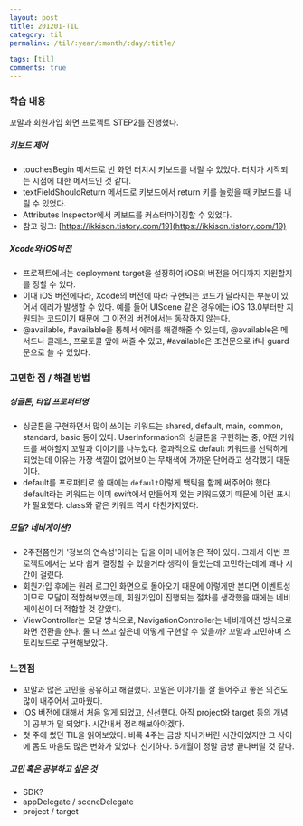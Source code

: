```yaml
---
layout: post
title: 201201-TIL
category: til
permalink: /til/:year/:month/:day/:title/

tags: [til]
comments: true
---
```


### 학습 내용
 꼬말과 회원가입 화면 프로젝트 STEP2를 진행했다.

##### 키보드 제어
 - touchesBegin 메서드로 빈 화면 터치시 키보드를 내릴 수 있었다. 터치가 시작되는 시점에 대한 메서드인 것 같다.
 - textFieldShouldReturn 메서드로 키보드에서 return 키를 눌렀을 때 키보드를 내릴 수 있었다.
 - Attributes Inspector에서 키보드를 커스터마이징할 수 있었다.
 - 참고 링크: [https://ikkison.tistory.com/19](https://ikkison.tistory.com/19)

##### Xcode와 iOS버전
- 프로젝트에서는 deployment target을 설정하여 iOS의 버전을 어디까지 지원할지를 정할 수 있다.
- 이때 iOS 버전에따라, Xcode의 버전에 따라 구현되는 코드가 달라지는 부분이 있어서 에러가 발생할 수 있다. 예를 들어 UIScene 같은 경우에는 iOS 13.0부터만 지원되는 코드이기 때문에 그 이전의 버전에서는 동작하지 않는다.
- @available, #available을 통해서 에러를 해결해줄 수 있는데, @available은 메서드나 클래스, 프로토콜  앞에 써줄 수 있고, #available은 조건문으로 if나 guard문으로 쓸 수 있었다.


### 고민한 점 / 해결 방법   
##### 싱글톤, 타입 프로퍼티명
 - 싱글톤을 구현하면서 많이 쓰이는 키워드는 shared, default, main, common, standard, basic 등이 있다. UserInformation의 싱글톤을 구현하는 중, 어떤 키워드를 써야할지 꼬말과 이야기를 나누었다. 결과적으로 default 키워드를 선택하게 되었는데 이유는 가장 색깔이 없어보이는 무채색에 가까운 단어라고 생각했기 때문이다.
- default를 프로퍼티로 쓸 때에는 `default`이렇게 백틱을 함께 써주어야 했다. default라는 키워드는 이미 swift에서 만들어져 있는 키워드였기 때문에 이런 표시가 필요했다. class와 같은 키워드 역시 마찬가지였다.

##### 모달? 네비게이션?
- 2주전쯤인가 '정보의 연속성'이라는 답을 이미 내어놓은 적이 있다. 그래서 이번 프로젝트에서는 보다 쉽게 결정할 수 있을거라 생각이 들었는데 고민하는데에 꽤나 시간이 걸렸다.
- 회원가입 후에는 원래 로그인 화면으로 돌아오기 때문에 이렇게만 본다면 이벤트성이므로 모달이 적합해보였는데, 회원가입이 진행되는 절차를 생각했을 때에는 네비게이션이 더 적합할 것 같았다.
- ViewController는 모달 방식으로, NavigationController는 네비게이션 방식으로 화면 전환을 한다. 둘 다 쓰고 싶은데 어떻게 구현할 수 있을까? 꼬말과 고민하며 스토리보드로 구현해보았다.


### 느낀점
  - 꼬말과 많은 고민을 공유하고 해결했다. 꼬말은 이야기를 잘 들어주고 좋은 의견도 많이 내주어서 고마웠다.
  - iOS 버전에 대해서 처음 알게 되었고, 신선했다. 아직 project와 target 등의 개념이 공부가 덜 되었다. 시간내서 정리해보아야겠다.
  - 첫 주에 썼던 TIL을 읽어보았다. 비록 4주는 금방 지나가버린 시간이었지만 그 사이에 몸도 마음도 많은 변화가 있었다. 신기하다. 6개월이 정말 금방 끝나버릴 것 같다. 
  
##### 고민 혹은 공부하고 싶은 것
  - SDK?
  - appDelegate / sceneDelegate
  - project / target
